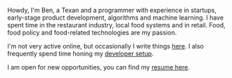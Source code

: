 Howdy, I'm Ben, a Texan and a programmer with experience in startups, early-stage product development, algorithms
and machine learning. I have spent time in the restaurant industry, local food systems and in retail.
Food, food policy and food-related technologies are my passion.

I'm not very active online, but occasionally I write things [here](blog/). I also frequently spend time honing my [developer setup](SETUP.md).

I am open for new opportunities, you can find my [resume here](resume.pdf).
